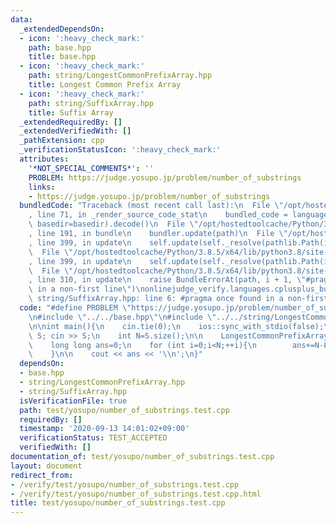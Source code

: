 ```yaml
---
data:
  _extendedDependsOn:
  - icon: ':heavy_check_mark:'
    path: base.hpp
    title: base.hpp
  - icon: ':heavy_check_mark:'
    path: string/LongestCommonPrefixArray.hpp
    title: Longest Common Prefix Array
  - icon: ':heavy_check_mark:'
    path: string/SuffixArray.hpp
    title: Suffix Array
  _extendedRequiredBy: []
  _extendedVerifiedWith: []
  _pathExtension: cpp
  _verificationStatusIcon: ':heavy_check_mark:'
  attributes:
    '*NOT_SPECIAL_COMMENTS*': ''
    PROBLEM: https://judge.yosupo.jp/problem/number_of_substrings
    links:
    - https://judge.yosupo.jp/problem/number_of_substrings
  bundledCode: "Traceback (most recent call last):\n  File \"/opt/hostedtoolcache/Python/3.8.5/x64/lib/python3.8/site-packages/onlinejudge_verify/documentation/build.py\"\
    , line 71, in _render_source_code_stat\n    bundled_code = language.bundle(stat.path,\
    \ basedir=basedir).decode()\n  File \"/opt/hostedtoolcache/Python/3.8.5/x64/lib/python3.8/site-packages/onlinejudge_verify/languages/cplusplus.py\"\
    , line 191, in bundle\n    bundler.update(path)\n  File \"/opt/hostedtoolcache/Python/3.8.5/x64/lib/python3.8/site-packages/onlinejudge_verify/languages/cplusplus_bundle.py\"\
    , line 399, in update\n    self.update(self._resolve(pathlib.Path(included), included_from=path))\n\
    \  File \"/opt/hostedtoolcache/Python/3.8.5/x64/lib/python3.8/site-packages/onlinejudge_verify/languages/cplusplus_bundle.py\"\
    , line 399, in update\n    self.update(self._resolve(pathlib.Path(included), included_from=path))\n\
    \  File \"/opt/hostedtoolcache/Python/3.8.5/x64/lib/python3.8/site-packages/onlinejudge_verify/languages/cplusplus_bundle.py\"\
    , line 310, in update\n    raise BundleErrorAt(path, i + 1, \"#pragma once found\
    \ in a non-first line\")\nonlinejudge_verify.languages.cplusplus_bundle.BundleErrorAt:\
    \ string/SuffixArray.hpp: line 6: #pragma once found in a non-first line\n"
  code: "#define PROBLEM \"https://judge.yosupo.jp/problem/number_of_substrings\"\n\
    \n#include \"../../base.hpp\"\n#include \"../../string/LongestCommonPrefixArray.hpp\"\
    \n\nint main(){\n    cin.tie(0);\n    ios::sync_with_stdio(false);\n    string\
    \ S; cin >> S;\n    int N=S.size();\n\n    LongestCommonPrefixArray LCP(S);\n\n\
    \    long long ans=0;\n    for (int i=0;i<N;++i){\n        ans+=N-LCP.SA[i+1]-LCP[i];\n\
    \    }\n\n    cout << ans << '\\n';\n}"
  dependsOn:
  - base.hpp
  - string/LongestCommonPrefixArray.hpp
  - string/SuffixArray.hpp
  isVerificationFile: true
  path: test/yosupo/number_of_substrings.test.cpp
  requiredBy: []
  timestamp: '2020-09-13 14:01:02+09:00'
  verificationStatus: TEST_ACCEPTED
  verifiedWith: []
documentation_of: test/yosupo/number_of_substrings.test.cpp
layout: document
redirect_from:
- /verify/test/yosupo/number_of_substrings.test.cpp
- /verify/test/yosupo/number_of_substrings.test.cpp.html
title: test/yosupo/number_of_substrings.test.cpp
---
```

